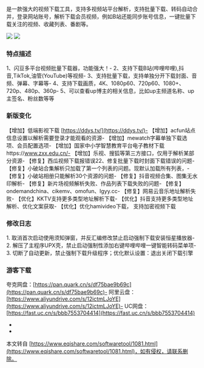 是一款强大的视频下载工具，支持多视频站平台解析，支持批量下载、转码自动合并，登录网站账号，解析下载会员视频，例如B站还能同步账号信息，一键批量下载关注的视频、收藏列表、番剧等。

[![](https://s2.loli.net/2023/05/18/p8f1Nn5txeIPWDm.png)](https://smms.app/image/p8f1Nn5txeIPWDm) [![](https://s2.loli.net/2023/05/18/agZ8Sr7ABocbu4I.png)](https://smms.app/image/agZ8Sr7ABocbu4I)

### 特点描述

1、闪豆多平台视频批量下载器，功能强大！-
2、支持下载B站(哔哩哔哩),抖音,TikTok,油管(YouTube)等视频-
3、支持批量下载，支持单独分开下载封面、音频、弹幕、字幕等-
4、支持下载画质，4K、1080p60、720p60、1080+、720p、480p、360p-
5、可以查看up博主的相关信息，比如up主频道名称、up主签名、粉丝数等等

### 新版变化

【增加】低端影视下载 [https://ddys.tv/](https://ddys.tv/)-
【增加】acfun站点信息设置以解析需要登录才能观看的资源-
【增加】mewatch字幕单独下载选项、会员配置选项-
【增加】国家中小学智慧教育平台电子教材下载https://www.zxx.edu.cn/-
【增加】乐视、搜狐等第三方接口，仅用于解析某部分资源-
【修复】西瓜视频下载报错误22、修复批量下载时封面下载错误的问题-
【修复】小破站合集解析只加载了第一个列表的问题。现默认加载所有列表，-
【修复】小破站相册只能解析30个资源的问题-
【修复】抖音视频合集、图集无水印解析-
【修复】新片场视频解析失败、作品列表下载失败的问题-
【修复】ondemandchina、cikemv、omofun、lgyy.cc-
【修复】网易云音乐地址解析失败-
【优化】KKTV支持更多类型地址解析下载-
【优化】抖音支持更多类型地址解析、优化文案获取-
【优化】优化hamivideo下载， 支持加密视频下载

### 修改日志

1\. 取消首次启动使用须知弹窗，并反汇编修改禁止启动强制下载安装恒星播放器-
2\. 解压了主程序UPX壳，禁止启动强制性添加右键哔哩哔哩一键智能转码菜单项-
3\. 切断了自动更新，禁止强制下载升级程序；优化默认设置：退出关闭下载引擎

### 游客下载

夸克网盘：[https://pan.quark.cn/s/df75bae9b69c](https://pan.quark.cn/s/df75bae9b69c)-
阿里云盘：[https://www.aliyundrive.com/s/12ictmLJoYE](https://www.aliyundrive.com/s/12ictmLJoYE)-
UC网盘：[https://fast.uc.cn/s/bbb7553704414](https://fast.uc.cn/s/bbb7553704414)

-

-

本文转自 [https://www.eqishare.com/softwaretool/1081.html](https://www.eqishare.com/softwaretool/1081.html)，如有侵权，请联系删除。